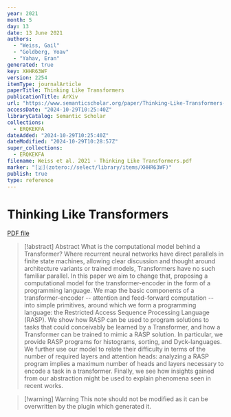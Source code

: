 ```yaml
---
year: 2021
month: 5
day: 13
date: 13 June 2021
authors:
  - "Weiss, Gail"
  - "Goldberg, Yoav"
  - "Yahav, Eran"
generated: true
key: XHHR63WF
version: 2254
itemType: journalArticle
paperTitle: Thinking Like Transformers
publicationTitle: ArXiv
url: "https://www.semanticscholar.org/paper/Thinking-Like-Transformers-Weiss-Goldberg/0735fb79bf34698c1df4461a05ed51c232c412e4"
accessDate: "2024-10-29T10:25:40Z"
libraryCatalog: Semantic Scholar
collections:
  - ERQKEKFA
dateAdded: "2024-10-29T10:25:40Z"
dateModified: "2024-10-29T10:28:57Z"
super_collections:
  - ERQKEKFA
filename: Weiss et al. 2021 - Thinking Like Transformers.pdf
marker: "[🇿](zotero://select/library/items/XHHR63WF)"
publish: true
type: reference
---
```

# Thinking Like Transformers

[PDF file](/Papers/PDFs/Weiss%20et%20al.%202021%20-%20Thinking%20Like%20Transformers.pdf)

> [!abstract] Abstract
> What is the computational model behind a Transformer? Where recurrent neural networks have direct parallels in finite state machines, allowing clear discussion and thought around architecture variants or trained models, Transformers have no such familiar parallel. In this paper we aim to change that, proposing a computational model for the transformer-encoder in the form of a programming language. We map the basic components of a transformer-encoder -- attention and feed-forward computation -- into simple primitives, around which we form a programming language: the Restricted Access Sequence Processing Language (RASP). We show how RASP can be used to program solutions to tasks that could conceivably be learned by a Transformer, and how a Transformer can be trained to mimic a RASP solution. In particular, we provide RASP programs for histograms, sorting, and Dyck-languages. We further use our model to relate their difficulty in terms of the number of required layers and attention heads: analyzing a RASP program implies a maximum number of heads and layers necessary to encode a task in a transformer. Finally, we see how insights gained from our abstraction might be used to explain phenomena seen in recent works.

>[!warning] Warning
> This note should not be modified as it can be overwritten by the plugin which generated it.

